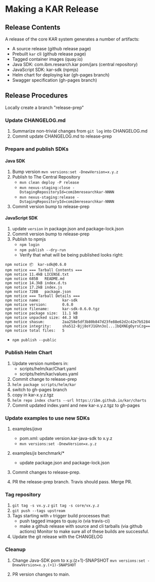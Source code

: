 # Making a KAR Release

## Release Contents

A release of the core KAR system generates a number of artifacts:

+ A source release (github release page)
+ Prebuilt `kar` cli (github release page)
+ Tagged container images (quay.io)
+ Java SDK: com.ibm.research.kar pom/jars (central repository)
+ JavaScript SDK: kar-sdk (npmjs)
+ Helm chart for deploying kar (gh-pages branch)
+ Swagger specification (gh-pages branch)

## Release Procedures

Locally create a branch "release-prep"

### Update CHANGELOG.md

1. Summarize non-trivial changes from `git log` into CHANGELOG.md
2. Commit update CHANGELOG.md to release-prep

### Prepare and publish SDKs

#### Java SDK

1. Bump version `mvn versions:set -DnewVersion=x.y.z`
2. Publish to The Central Repository
    + `mvn clean deploy -P release`
    + `mvn nexus-staging:close -DstagingRepositoryId=comibmresearchkar-NNNN`
    + `mvn nexus-staging:release -DstagingRepositoryId=comibmresearchkar-NNNN`
3. Commit version bump to release-prep

#### JavaScript SDK

1. update `version` in package.json and package-lock.json
2. Commit version bump to release-prep
3. Publish to npmjs
   + `npm login`
   + `npm publish --dry-run`
   + Verify that what will be being published looks right:
```
npm notice 📦  kar-sdk@0.6.0
npm notice === Tarball Contents ===
npm notice 11.4kB LICENSE.txt
npm notice 685B   README.md
npm notice 14.3kB index.d.ts
npm notice 17.2kB index.js
npm notice 728B   package.json
npm notice === Tarball Details ===
npm notice name:          kar-sdk
npm notice version:       0.6.0
npm notice filename:      kar-sdk-0.6.0.tgz
npm notice package size:  11.1 kB
npm notice unpacked size: 44.3 kB
npm notice shasum:        2aa258e5df3b80b847d23fe88e62d2c42e7b5284
npm notice integrity:     sha512-Bjj8oYJ1Ghn3o[...]bQXNEgOyrsCzg==
npm notice total files:   5
```
   + `npm publish --public`

### Publish Helm Chart

1. Update version numbers in:
    + scripts/helm/kar/Chart.yaml
    + scripts/helm/kar/values.yaml
2. Commit change to release-prep
3. `helm package scripts/helm/kar`
4. switch to gh-pages branch
5. copy in kar-x.y.z.tgz
5. `helm repo index charts --url https://ibm.github.io/kar/charts`
6. Commit updated index.yaml and new kar-x.y.z.tgz to gh-pages

### Update examples to use new SDKs

1. examples/*java*
   + pom.xml: update version.kar-java-sdk to x.y.z
   + `mvn versions:set -DnewVersion=x.y.z`

2. examples/*js* benchmark/*
   + update package.json and package-lock.json

3. Commit changes to release-prep.

4. PR the release-prep branch. Travis should pass. Merge PR.

### Tag repository

1. `git tag -s vx.y.z`
   `git tag -s core/vx.y.z`
2. `git push --tags upstream`
3. Tags starting with `v` trigger build processes that:
    * push tagged images to quay.io (via travis-ci)
    * make a github release with source and cli tarballs (via github actions)
   Monitor to make sure all of these builds are successful.
4. Update the git release with the CHANGELOG

### Cleanup

1. Change Java-SDK pom to x.y.(z+1)-SNAPSHOT
`mvn versions:set -DnewVersion=x.y.(+1)-SNAPSHOT`

2. PR version changes to main.

